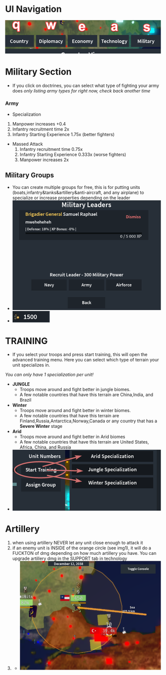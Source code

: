 # UI Navigation
  !["Image so you can see it better"](Images/proimgtip1.jpg)
# Military Section
- If you click on doctrines, you can select what type of fighting your army does *only listing army types for right now, check back another time*
### Army
  - Specialization
  1. Manpower increases +0.4
  2. Infantry recruitment time 2x
  3. Infantry Starting Experience 1.75x (better fighters)
- Massed Attack
  1. Infantry recruitment time 0.75x
  2. Infantry Starting Experience 0.333x (worse fighters)
  3. Manpower increases 2x
## Military Groups
  - You can create multiple groups for free, this is for putting units (boats,infantry&tanks&artillery&anti-aircraft, and any airplane) to specialize or increase properties depending on the leader
  - !["Img"](Images/proimgtip2.jpg)
  - !["Img"](Images/proimgtip3.jpg)

# TRAINING

- If you select your troops and press start training, this will open the advanced training menu. Here you can select which type of terrain your unit specializes in.

*You can only have 1 specialization per unit!*

- **JUNGLE**
  - Troops move around and fight better in jungle biomes.
  - A few notable countries that have this terrain are China,India, and Brazil
- **Winter**
  - Troops move around and fight better in winter biomes.
  - A few notable countries that have this terrain are Finland,Russia,Antarctica,Norway,Canada or any country that has a **Severe Winter** stage
- **Arid**
  - Troops move around and fight better in Arid biomes
  - A few notable countries that have this terrain are United States, Africa, China, and Russia
- !["Img"](Images/proimgtip5.jpg)

# Artillery
1. when using artillery NEVER let any unit close enough to attack it
2. if an enemy unit is INSIDE of the orange circle (see img1), it will do a FUCKTON of dmg depending on how much artillery you have. You can upgrade artillery dmg in the SUPPORT tab in technology
3. - !["Img"](Images/artillerydmg.jpg)
